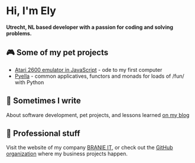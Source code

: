 # Hi, I'm Ely

**Utrecht, NL based developer with a passion for coding and solving problems.**

## 🎮 Some of my pet projects
- [Atari 2600 emulator in JavaScript](https://github.com/edeckers/atari2600-2025) - ode to my first computer
- [Pyella](https://github.com/edeckers/pyella) - common applicatives, functors and monads for loads of /fun/ with Python

## 📝 Sometimes I write
About software development, pet projects, and lessons learned [on my blog](https://medium.branie.it)

## 💼 Professional stuff
Visit the website of my company [BRANIE IT](https://branie.it), or check out the [GitHub organization](https://github.com/branie-it) where my business projects happen.
